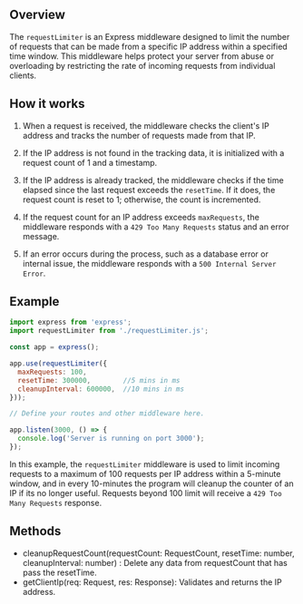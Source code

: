 ## Overview

The `requestLimiter` is an Express middleware designed to limit the number of requests that can be made from a specific IP address within a specified time window. This middleware helps protect your server from abuse or overloading by restricting the rate of incoming requests from individual clients.

## How it works

1. When a request is received, the middleware checks the client's IP address and tracks the number of requests made from that IP.

2. If the IP address is not found in the tracking data, it is initialized with a request count of 1 and a timestamp.

3. If the IP address is already tracked, the middleware checks if the time elapsed since the last request exceeds the `resetTime`. If it does, the request count is reset to 1; otherwise, the count is incremented.

4. If the request count for an IP address exceeds `maxRequests`, the middleware responds with a `429 Too Many Requests` status and an error message.

5. If an error occurs during the process, such as a database error or internal issue, the middleware responds with a `500 Internal Server Error`.

## Example

```javascript
import express from 'express';
import requestLimiter from './requestLimiter.js';

const app = express();

app.use(requestLimiter({
  maxRequests: 100,
  resetTime: 300000,		//5 mins in ms
  cleanupInterval: 600000,	//10 mins in ms
}));

// Define your routes and other middleware here.

app.listen(3000, () => {
  console.log('Server is running on port 3000');
});
```

In this example, the `requestLimiter` middleware is used to limit incoming requests to a maximum of 100 requests per IP address within a 5-minute window, and in every 10-minutes the program will cleanup the counter of an IP if its no longer useful. Requests beyond 100 limit will receive a `429 Too Many Requests` response.

## Methods
- cleanupRequestCount(requestCount: RequestCount, resetTime: number, cleanupInterval: number) : Delete any data from requestCount that has pass the resetTime.
- getClientIp(req: Request, res: Response): Validates and returns the IP address.

